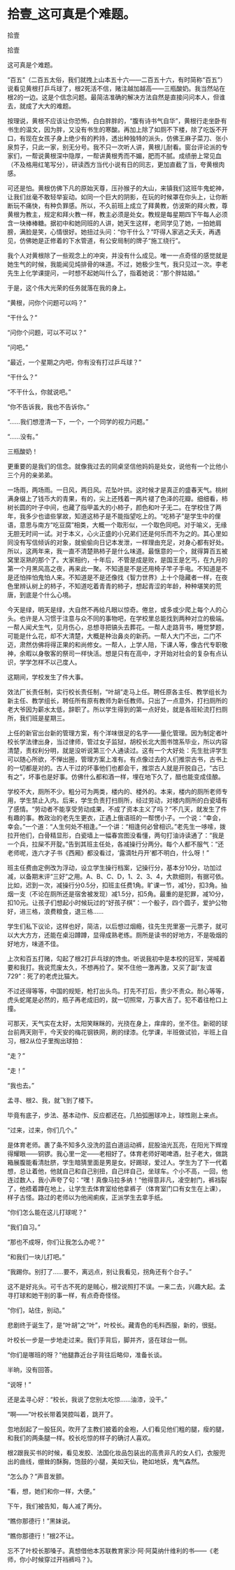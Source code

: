 # 拾壹_这可真是个难题。

拾壹

拾壹

这可真是个难题。

“百五”（二百五太俗，我们就拽上山本五十六——二百五十六，有时简称“百五”）说看见黄根打乒乓球了，根2死活不信，赌注越加越高——三瓶酸奶。我当然站在根2的一边。这是个信念问题。最简洁准确的解决方法自然是直接问问本人，但谁去，就成了大大的难题。

按理说，黄根不应该让你恐怖，白白胖胖的，“腹有诗书气自华”，黄根行走坐卧有书生的温文，因为胖，又没有书生的寒酸。再加上除了如厕不下楼，除了吃饭不开口，有现在女孩子身上绝少有的矜持，透出种独特的派头，仿佛王麻子菜刀、张小泉剪子，只此一家，别无分号。我不只一次听人讲，黄根儿耐看。窗台评论派的专家们，一帮说黄根深中隐厚，一帮讲黄根秀而不媚，肥而不腻。成绩册上常见血（不及格用红笔写分），研读西方当代小说有日的同志，更加直截了当，夸黄根肉感。

可还是怕。黄根仿佛下凡的原始天尊，压孙猴子的大山，来镇我们这班牛鬼蛇神，让我们丝毫不敢轻举妄动。如同一个巨大的阴影，在玩的时候罩在你头上，让你断断玩不痛快，有种负罪感。所以，不久前班上成立了拜黄教，仿波斯的拜火教，尊黄根为教主，规定和拜火教一样，教主必须是处女。教规是每星期四下午每人必须含一块棒棒糖。据初中和她同班的人讲，她天生这样，老同学见了她，一拍她肩膀，满脸是笑，心情很好。她扭过头问：“你干什么？”吓得人家逃之夭夭，再遇见，仿佛她是正修着的下水管道，有公安局制的牌子“施工绕行”。

我个人对黄根除了一些观念上的冲突，并没有什么成见。唯一一点奇怪的感觉就是她生气的时候，我能闻见炖排骨的味道。不过，她极少生气，我只见过一次。李老先生上化学课提问，一时想不起她叫什么了，指着她说：“那个胖姑娘。”

于是，这个伟大光荣的任务就落在我的身上。

“黄根，问你个问题可以吗？”

“干什么？”

“问你个问题，可以不可以？”

“问吧。”

“最近，一个星期之内吧，你有没有打过乒乓球？”

“干什么？”

“不干什么，你就说吧。”

“你不告诉我，我也不告诉你。”

“……我们想澄清一下，一个，一个同学的视力问题。”

“……没有。”

三瓶酸奶！

更重要的是我们的信念。就像我过去的同桌坚信他妈妈是处女，说他有一个比他小三个月的亲弟弟。

一场雨，两场雨。一日风，两日风。花坠叶拱。这时候才是真正的盛春天气。桃树满身缀上了钱币大的青果，有的，尖上还残着一两片褪了色泽的花瓣。细细看，柿树长圆的叶子中间，也藏了指甲盖大的小柿子，颜色和叶子无二。在学校住了两年，我多少也谙些掌故，知道这柿子是不能指望吃上的。“吃柿子”是学生中的俚语，意思与南方“吃豆腐”相类，大概一个取形似，一个取色同吧。对于喻义，无缘无胆无时间一试。对于本义，心火正盛的小兄弟们还是何乐而不为之的。其心里如同没有写信倾诉的对象，就偷偷向日记本发泄，一样理由充足，对身心都有好处。所以，这两年来，我一直不清楚熟柿子是什么味道。最惬意的一个，就得算百五被窝里沤熟的那个了。大家相约，十年后，不管是成是败，是国王是乞丐，在九月的第一个月黑风高之夜，再来此一聚。不知道是不是还用椅子竿子手电。不知道是不是还怕摔怕鬼怕人来。不知道是不是还像找《智力世界》上十个隐藏者一样，在夜色里辨认树上的柿子，不知道吃着青青的柿子，想起青涩的年龄，种种堪笑的荒唐，到底是个什么心境。

今天是绿，明天是绿，大自然不再给凡眼以惊奇。倦怠，或多或少爬上每个人的心头。也许是人习惯于注意与众不同的事物吧，在学校里总能找到两种对立的极端。一帮人闻犬生气，见月伤心，总想寻把镐头去葬花。一帮人走路背书，睡觉梦题，可能是什么花，却不大清楚，大概是种治鼻炎的新药。一帮人大门不出，二门不迈，肃然仿佛将得正果的和尚修女。一帮人，上学人陪，下课人等，像古代专职敬神，余暇以身敬客的祭司一样快活。想是只有在高中，才开始对社会的复杂有点认识，学学怎样不以己度人。

这期间，学校发生了件大事。

效法厂长责任制，实行校长责任制，“叶胡”走马上任。聘任原各主任、教学组长为新主任、教学组长，聘任所有原有教师为新任教师。只出了一点意外，打扫厕所的老大爷因为薪水太低，辞职了。所以学生得到的第一点好处，就是各班轮流打扫厕所，我们班是星期三。

上任的新官出台新的管理方案，有个洋味很足的名字——量化管理。因为制定者叶校长学法律出身，当过律师，管过女子监狱，胡校长北大图书馆系毕业，所以内容清楚，责权利分明，就是没听说第三个人通读过。这有一个大好处：先生批评学生可以随心所欲，不惮出圈，管理方案上准有。有点像过去的人们推崇古书，古书上的一切都是对的。古人干过的坏事他们也都会干，推崇古人就是开脱自己，“古已有之”，坏事也是好事。仿佛什么都和酒一样，埋在地下久了，醋也能变成佳酿。

学校不大，厕所不少。粗分可为两类，楼内的、楼外的。本来，楼内的厕所老师专用，学生禁止入内。后来，学生负责打扫厕所，经过劳动，对楼内厕所的白瓷墙有了感情。“劳动者不能享受劳动成果，不成了资本主义了吗？”不几天，就发生了件有趣的事。教政治的老先生更衣，正遇上俄语班的一帮愣小子。一个说：“幸会，幸会。”一个道：“人生何处不相逢。”一个讲：“相逢何必曾相识。”老先生一哆嗦，拨拉开他们，白骨精显形，白瓷墙上一幅春宫图没看懂，两句打油诗读通了：“我是一个兵，拉屎不开腚。”告到其班主任处，各减操行分两分。每个人都不服气：“还老师呢，连六才子书《西厢》都没看过，‘露滴牡丹开’都不明白，什么呀！”

班主任费由定例改为浮动，设立学生操行档案，记操行分，基本分10分，功加过减，以备期末评“三好”之用。A、B、C、D，1、2、3、4，大款细则，有据可依。比如，迟到一次，减操行分0.5分，扣班主任费1角。旷课一节，减1分，扣3角。抽烟一支（不论在厕所还是宿舍被发现）减1.5分，扣5角。最重的是犯罪，减10分，扣10元。让孩子们想起小时候玩过的“好孩子棋”：一个骰子，四个圆子，爱护公物好，进三格，浪费粮食，退三格……

学生们私下议论，这样也好，简洁，以后想过烟瘾，往先生兜里塞一元票子，就可以大大方方，还能在桌沿蹲蹲，显得成熟老练。厕所是读书的好地方，不是吸烟的好地方，味道不佳。

上次和百五打赌，勾起了根2打乒乓球的馋虫。听说我初中是本校的冠军，哭喊着要和我打。我说荒废太久，不想再捡了。架不住他一激再激，又买了副“友谊729”：死了的老虎比猫大。

不过还得等等，中国的规矩，枪打出头鸟。打先不打后，责少不责众。耐心等等，虎头蛇尾是必然的，瓶子再老成旧的，就一切照常，万事大吉了。犯不着往枪口上撞。

可那天，天气实在太好，太阳笑眯眯的，光挠在身上，痒痒的，坐不住。新砌的球台前两天刚干，今天安的梅花钢铁网，刷的绿漆。化学课，半班做试验，半班上自习，根2从位子里掏出球拍：

“走？”

“走！”

“我也去。”

孟寻、根2、我，就飞到了楼下。

毕竟有底子，步法、基本动作、反应都还在。几拍弧圈球冲上，球性刚上来点。

“过来，过来，你们几个。”

是体育老师。裹了条不知多久没洗的蓝白道运动裤，屁股油光瓦亮，在阳光下辉煌得耀眼——铜锣。我心里一定——老相好了。体育老师好喝啤酒，肚子老大，做跳箱展腹能看清肚脐，学生暗猜里面是男是女。好踢球，爱过人。学生为了下一代着想，总让着他，他就自己和自己别扭，自己绊自己，坐球车。个小不高，一回，他连过数人，我小声夸了句：“嘿！真像马拉多纳！”他得意非凡，凌空射门，裤裆裂了，他捂着蹲在地上，让学生去体育室给他拿裤子（体育室门口有女生在上课），样子古怪。路过的老师以为他闹痢疾，正派学生去拿手纸。

“你们怎么能在这儿打球呢？”

“我们自习。”

“那也不成呀，你们让我怎么办呢？”

“和我们一块儿打吧。”

“我踢你。别打了……要不，离远点，别让我看见，拐角还有个台子。”

这不是好兆头。可千古不死的是贼心，根2说照打不误。一来二去，兴趣大起。孟寻打球和她干别的事一样，有点奇奇怪怪。

“你们，站住，别动。”

悲剧终于诞生了，是“叶胡”之“叶”，叶校长。藏青色的毛料西服，新的，很挺。

叶校长一步是一步地走过来。我们手背后，脚并齐，竖在球台一侧。

“你们是哪班的呀？”他腿靠近台子背往后略仰，准备长谈。

半晌，没有回答。

“说呀！”

还是孟寻心好：“校长，我说了您别太吃惊……油漆，没干。”

“啊——”叶校长带着哭腔叫着，跳开了。

忽地刮起了一股狂风，吹开了主教们披着的金袍，人们看见他们粗的腿，瘦的腿，和我们的两条腿一样。校长吃惊的样子的确讨人喜欢。

根2跟我买书的时候，看见发胶、法国化妆品包装出的高贵非凡的女人们，衣服兜出的曲线，绷耸的酥胸，饱鼓的小腿，美如天仙，艳如地妖，鬼气森然。

“怎么办？”声音发颤。

“看，想，她们和你一样，大便。”

下午，我们被告知，每人减了两分。

“瞧你那德行！”黑妹说。

“瞧你那德行！”根2不让。

忘不了叶校长那嗓子。真想借他本苏联教育家沙·阿·阿莫纳什维利的书——《老师，你小时候穿过开裆裤吗？》。